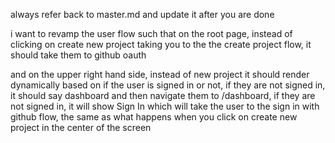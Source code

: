 

always refer back to master.md and update it after you are done


i want to revamp the user flow such that on the root page, instead of clicking on create new project taking you to the the create project flow, it should take them to github oauth 

and on the upper right hand side, instead of new project it should render dynamically based on if the user is signed in or not, if they are not signed in, it should say dashboard and then navigate them to /dashboard, if they are not signed in, it will show Sign In which will take the user to the sign in with github flow, the same as 
what happens when you click on create new project in the center of the screen